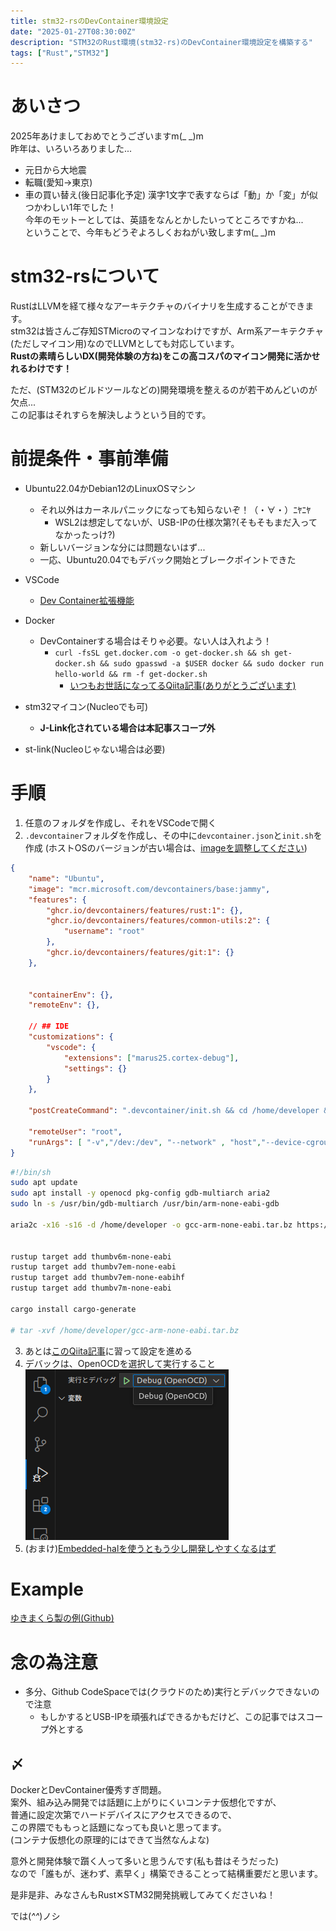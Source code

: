 ```yaml
---
title: stm32-rsのDevContainer環境設定
date: "2025-01-27T08:30:00Z"
description: "STM32のRust環境(stm32-rs)のDevContainer環境設定を構築する"
tags: ["Rust","STM32"]
---
```

# あいさつ
2025年あけましておめでとうございますm(_ _)m   
昨年は、いろいろありました...   
- 元日から大地震
- 転職(愛知→東京)
- 車の買い替え(後日記事化予定)
漢字1文字で表すならば「動」か「変」が似つかわしい1年でした！   
今年のモットーとしては、英語をなんとかしたいってところですかね...   
ということで、今年もどうぞよろしくおねがい致しますm(_ _)m   

# stm32-rsについて
RustはLLVMを経て様々なアーキテクチャのバイナリを生成することができます。    
stm32は皆さんご存知STMicroのマイコンなわけですが、Arm系アーキテクチャ(ただしマイコン用)なのでLLVMとしても対応しています。    
**Rustの素晴らしいDX(開発体験の方ね)をこの高コスパのマイコン開発に活かせれるわけです！**   
   
ただ、(STM32のビルドツールなどの)開発環境を整えるのが若干めんどいのが欠点...      
この記事はそれすらを解決しようという目的です。


# 前提条件・事前準備
- Ubuntu22.04かDebian12のLinuxOSマシン
    - それ以外はカーネルパニックになっても知らないぞ！（・∀・）ﾆﾔﾆﾔ
        - WSL2は想定してないが、USB-IPの仕様次第?(そもそもまだ入ってなかったっけ?)
    - 新しいバージョンな分には問題ないはず...
    - 一応、Ubuntu20.04でもデバック開始とブレークポイントできた
- VSCode
    - [Dev Container拡張機能](https://marketplace.visualstudio.com/items?itemName=ms-vscode-remote.remote-containers)
- Docker
    - DevContainerする場合はそりゃ必要。ない人は入れよう！
        - `curl -fsSL get.docker.com -o get-docker.sh && sh get-docker.sh && sudo gpasswd -a $USER docker && sudo docker run hello-world && rm -f get-docker.sh`
            - [いつもお世話になってるQiita記事(ありがとうございます)](https://qiita.com/KEINOS/items/bdc9450c1a88c210aa88)
    

- stm32マイコン(Nucleoでも可)
    - **J-Link化されている場合は本記事スコープ外**
- st-link(Nucleoじゃない場合は必要)

# 手順
1. 任意のフォルダを作成し、それをVSCodeで開く
1. `.devcontainer`フォルダを作成し、その中に`devcontainer.json`と`init.sh`を作成
(ホストOSのバージョンが古い場合は、[imageを調整してください](https://hub.docker.com/r/microsoft/devcontainers-base))
``` json{3}:title=devcontainer.json
{
	"name": "Ubuntu",
	"image": "mcr.microsoft.com/devcontainers/base:jammy",
	"features": {
		"ghcr.io/devcontainers/features/rust:1": {},
		"ghcr.io/devcontainers/features/common-utils:2": {
            "username": "root"
        },
        "ghcr.io/devcontainers/features/git:1": {}
	},


    "containerEnv": {},
    "remoteEnv": {},

	// ## IDE
    "customizations": {
        "vscode": {
            "extensions": ["marus25.cortex-debug"],
            "settings": {}
        }
    },

	"postCreateCommand": ".devcontainer/init.sh && cd /home/developer && tar -xvf /home/developer/gcc-arm-none-eabi.tar.bz",

	"remoteUser": "root",
	"runArgs": [ "-v","/dev:/dev", "--network" , "host","--device-cgroup-rule","c 189:* rmw"]
}

```
``` bash:title=init.sh
#!/bin/sh
sudo apt update
sudo apt install -y openocd pkg-config gdb-multiarch aria2
sudo ln -s /usr/bin/gdb-multiarch /usr/bin/arm-none-eabi-gdb

aria2c -x16 -s16 -d /home/developer -o gcc-arm-none-eabi.tar.bz https://developer.arm.com/-/media/Files/downloads/gnu-rm/10.3-2021.10/gcc-arm-none-eabi-10.3-2021.10-x86_64-linux.tar.bz2?rev=78196d3461ba4c9089a67b5f33edf82a&hash=5631ACEF1F8F237389F14B41566964EC


rustup target add thumbv6m-none-eabi
rustup target add thumbv7em-none-eabi
rustup target add thumbv7em-none-eabihf
rustup target add thumbv7m-none-eabi

cargo install cargo-generate

# tar -xvf /home/developer/gcc-arm-none-eabi.tar.bz
```
3. あとは[このQiita記事](https://qiita.com/Kosuke_Matsui/items/031b2d60f3242617115e#%E3%82%B5%E3%83%B3%E3%83%97%E3%83%AB%E3%83%97%E3%83%AD%E3%82%B8%E3%82%A7%E3%82%AF%E3%83%88%E3%81%A7%E5%8B%95%E4%BD%9C%E7%A2%BA%E8%AA%8D)に習って設定を進める
1. デバックは、OpenOCDを選択して実行すること
![alt text](image.png)
1. (おまけ)[Embedded-halを使うともう少し開発しやすくなるはず](https://zeptoelecdesign.com/rust-embedded3/)

# Example
[ゆきまくら製の例(Github)](https://github.com/yukimakura/stm32-rs-devcontainer-nucleo-f446re)

# 念の為注意
- 多分、Github CodeSpaceでは(クラウドのため)実行とデバックできないので注意   
    - もしかするとUSB-IPを頑張ればできるかもだけど、この記事ではスコープ外とする

## 〆
DockerとDevContainer優秀すぎ問題。   
案外、組み込み開発では話題に上がりにくいコンテナ仮想化ですが、   
普通に設定次第でハードデバイスにアクセスできるので、    
この界隈でももっと話題になっても良いと思ってます。   
(コンテナ仮想化の原理的にはできて当然なんよな)      
   
意外と開発体験で躓く人って多いと思うんです(私も昔はそうだった)     
なので「誰もが、迷わず、素早く」構築できることって結構重要だと思います。   
    
是非是非、みなさんもRust✕STM32開発挑戦してみてくださいね！   
    
では(*^^*)ノシ
